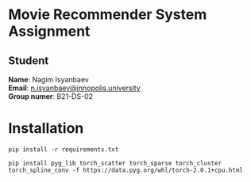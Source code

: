 # Movie Recommender System Assignment
## Student
**Name**: Nagim Isyanbaev
<br/>
**Email**: n.isyanbaev@innopolis.university
<br/>
**Group numer**: B21-DS-02
# Installation
```console
pip install -r requirements.txt
```
```console
pip install pyg_lib torch_scatter torch_sparse torch_cluster torch_spline_conv -f https://data.pyg.org/whl/torch-2.0.1+cpu.html
```